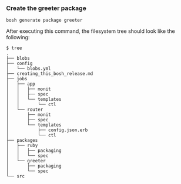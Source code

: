 ### Create the greeter package

```
bosh generate package greeter
```

After executing this command, the filesystem tree should look like the following:

```
$ tree
.
├── blobs
├── config
│   └── blobs.yml
├── creating_this_bosh_release.md
├── jobs
│   ├── app
│   │   ├── monit
│   │   ├── spec
│   │   └── templates
│   │       └── ctl
│   └── router
│       ├── monit
│       ├── spec
│       └── templates
│           ├── config.json.erb
│           └── ctl
├── packages
│   ├── ruby
│   │   ├── packaging
│   │   └── spec
│   └── greeter
│       ├── packaging
│       └── spec
└── src
```
